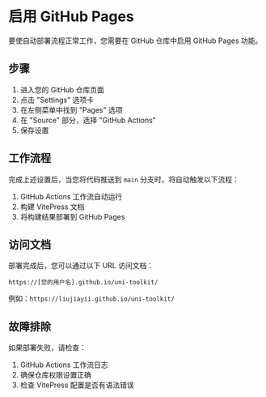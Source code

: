 # 启用 GitHub Pages

要使自动部署流程正常工作，您需要在 GitHub 仓库中启用 GitHub Pages 功能。

## 步骤

1. 进入您的 GitHub 仓库页面
2. 点击 "Settings" 选项卡
3. 在左侧菜单中找到 "Pages" 选项
4. 在 "Source" 部分，选择 "GitHub Actions"
5. 保存设置

## 工作流程

完成上述设置后，当您将代码推送到 `main` 分支时，将自动触发以下流程：

1. GitHub Actions 工作流自动运行
2. 构建 VitePress 文档
3. 将构建结果部署到 GitHub Pages

## 访问文档

部署完成后，您可以通过以下 URL 访问文档：

```
https://[您的用户名].github.io/uni-toolkit/
```

例如：`https://liujiayii.github.io/uni-toolkit/`

## 故障排除

如果部署失败，请检查：

1. GitHub Actions 工作流日志
2. 确保仓库权限设置正确
3. 检查 VitePress 配置是否有语法错误